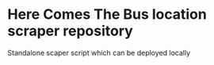 # Here Comes The Bus location scraper repository

Standalone scaper script which can be deployed locally

